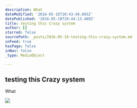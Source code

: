 ```yaml
---
description: What
dateModified: '2016-05-18T20:43:48.805Z'
datePublished: '2016-05-18T20:44:13.489Z'
title: testing this Crazy system
author: []
starred: false
sourcePath: _posts/2016-05-18-testing-this-crazy-system.md
inFeed: true
hasPage: false
inNav: false
_type: MediaObject

---
```

<article style=""><h1>testing this Crazy system</h1><p>What</p></article>

![](https://the-grid-user-content.s3-us-west-2.amazonaws.com/b5170b26-12f3-4260-9460-770c561afcec.jpg)